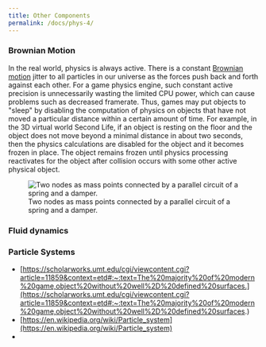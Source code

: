 ```yaml
---
title: Other Components
permalink: /docs/phys-4/
---
```


### Brownian Motion

In the real world, physics is always active. There is a constant [Brownian motion](https://en.wikipedia.org/wiki/Brownian_motion) jitter to all particles in our universe as the forces push back and forth against each other. For a game physics engine, such constant active precision is unnecessarily wasting the limited CPU power, which can cause problems such as decreased framerate. Thus, games may put objects to "sleep" by disabling the computation of physics on objects that have not moved a particular distance within a certain amount of time. For example, in the 3D virtual world Second Life, if an object is resting on the floor and the object does not move beyond a minimal distance in about two seconds, then the physics calculations are disabled for the object and it becomes frozen in place. The object remains frozen until physics processing reactivates for the object after collision occurs with some other active physical object.


<figure>
<img src="{{ "/assets/img/phys/springmass.png" | relative_url }}" alt="Two nodes as mass points connected by a parallel circuit of a spring and a damper." class="img-responsive">   
<figcaption> Two nodes as mass points connected by a parallel circuit of a spring and a damper. </figcaption>
</figure>

### Fluid dynamics

### Particle Systems

* [https://scholarworks.umt.edu/cgi/viewcontent.cgi?article=11859&context=etd#:~:text=The%20majority%20of%20modern%20game,object%20without%20well%2D%20defined%20surfaces.](https://scholarworks.umt.edu/cgi/viewcontent.cgi?article=11859&context=etd#:~:text=The%20majority%20of%20modern%20game,object%20without%20well%2D%20defined%20surfaces.)
* [https://en.wikipedia.org/wiki/Particle_system](https://en.wikipedia.org/wiki/Particle_system)
* 